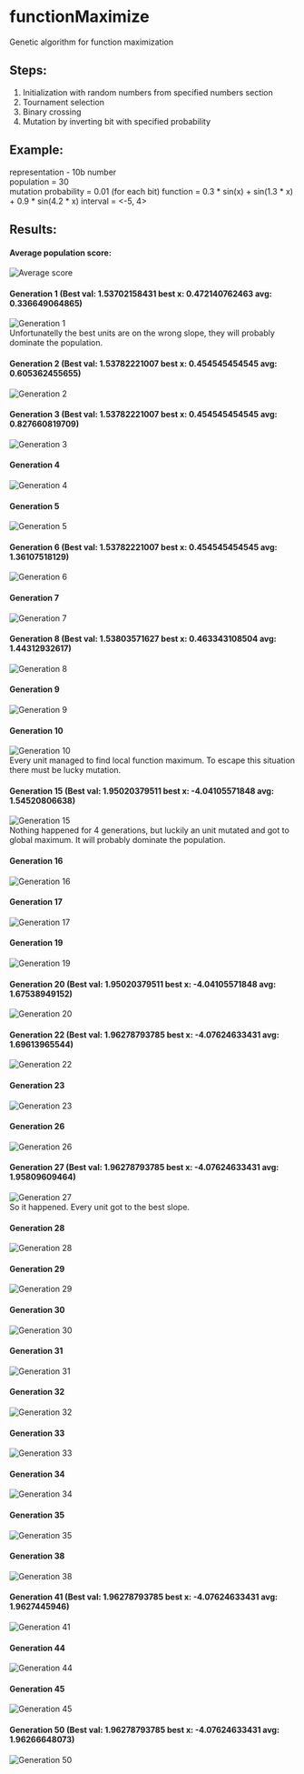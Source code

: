 # functionMaximize
Genetic algorithm for function maximization

## Steps:
  1. Initialization with random numbers from specified numbers section
  2. Tournament selection
  3. Binary crossing
  4. Mutation by inverting bit with specified probability

## Example:  
  representation - 10b number  
  population = 30  
  mutation probability = 0.01 (for each bit)
  function = 0.3 * sin(x) + sin(1.3 * x) + 0.9 * sin(4.2 * x)
  interval = <-5, 4>
    
## Results:  
  #### Average population score:  
  ![Average score](https://github.com/bartas28/functionMaximize/blob/master/results/averages.png)  
  
  #### Generation 1 (Best val: 1.53702158431 best x: 0.472140762463 avg: 0.336649064865)   
  ![Generation 1](https://github.com/bartas28/functionMaximize/blob/master/results/gen1.png)  
  Unfortunatelly the best units are on the wrong slope, they will probably dominate the population.  
  
  #### Generation 2 (Best val: 1.53782221007 best x: 0.454545454545 avg: 0.605362455655)  
  ![Generation 2](https://github.com/bartas28/functionMaximize/blob/master/results/gen2.png)  
  
  #### Generation 3 (Best val: 1.53782221007 best x: 0.454545454545 avg: 0.827660819709)  
  ![Generation 3](https://github.com/bartas28/functionMaximize/blob/master/results/gen3.png)  
  
  #### Generation 4  
  ![Generation 4](https://github.com/bartas28/functionMaximize/blob/master/results/gen4.png)  
  
  #### Generation 5  
  ![Generation 5](https://github.com/bartas28/functionMaximize/blob/master/results/gen5.png) 
  
  #### Generation 6 (Best val: 1.53782221007 best x: 0.454545454545 avg: 1.36107518129)  
  ![Generation 6](https://github.com/bartas28/functionMaximize/blob/master/results/gen6.png)  
  
  #### Generation 7  
  ![Generation 7](https://github.com/bartas28/functionMaximize/blob/master/results/gen7.png)  
  
  #### Generation 8 (Best val: 1.53803571627 best x: 0.463343108504 avg: 1.44312932617)  
  ![Generation 8](https://github.com/bartas28/functionMaximize/blob/master/results/gen8.png)  
  
  #### Generation 9  
  ![Generation 9](https://github.com/bartas28/functionMaximize/blob/master/results/gen9.png)  
  
  #### Generation 10  
  ![Generation 10](https://github.com/bartas28/functionMaximize/blob/master/results/gen10.png)  
  Every unit managed to find local function maximum. To escape this situation there must be lucky mutation.  
  
  #### Generation 15 (Best val: 1.95020379511 best x: -4.04105571848 avg: 1.54520806638)  
  ![Generation 15](https://github.com/bartas28/functionMaximize/blob/master/results/gen15.png)  
  Nothing happened for 4 generations, but luckily an unit mutated and got to global maximum. It will probably dominate the population.  
  
  #### Generation 16  
  ![Generation 16](https://github.com/bartas28/functionMaximize/blob/master/results/gen16.png)  
  
  #### Generation 17  
  ![Generation 17](https://github.com/bartas28/functionMaximize/blob/master/results/gen17.png)  
  
  #### Generation 19  
  ![Generation 19](https://github.com/bartas28/functionMaximize/blob/master/results/gen19.png)  
  
  #### Generation 20 (Best val: 1.95020379511 best x: -4.04105571848 avg: 1.67538949152)  
  ![Generation 20](https://github.com/bartas28/functionMaximize/blob/master/results/gen20.png)  
  
  #### Generation 22 (Best val: 1.96278793785 best x: -4.07624633431 avg: 1.69613965544)  
  ![Generation 22](https://github.com/bartas28/functionMaximize/blob/master/results/gen22.png)  
  
  #### Generation 23  
  ![Generation 23](https://github.com/bartas28/functionMaximize/blob/master/results/gen23.png)  
  
  #### Generation 26  
  ![Generation 26](https://github.com/bartas28/functionMaximize/blob/master/results/gen26.png)  
  
  #### Generation 27 (Best val: 1.96278793785 best x: -4.07624633431 avg: 1.95809609464)  
  ![Generation 27](https://github.com/bartas28/functionMaximize/blob/master/results/gen27.png)  
  So it happened. Every unit got to the best slope.  
  
  #### Generation 28  
  ![Generation 28](https://github.com/bartas28/functionMaximize/blob/master/results/gen28.png)  
  
  #### Generation 29  
  ![Generation 29](https://github.com/bartas28/functionMaximize/blob/master/results/gen29.png)  
  
  #### Generation 30  
  ![Generation 30](https://github.com/bartas28/functionMaximize/blob/master/results/gen30.png)  
  
  #### Generation 31  
  ![Generation 31](https://github.com/bartas28/functionMaximize/blob/master/results/gen31.png)  
  
  #### Generation 32  
  ![Generation 32](https://github.com/bartas28/functionMaximize/blob/master/results/gen32.png)  
  
  #### Generation 33  
  ![Generation 33](https://github.com/bartas28/functionMaximize/blob/master/results/gen33.png)  
  
  #### Generation 34  
  ![Generation 34](https://github.com/bartas28/functionMaximize/blob/master/results/gen34.png)  
  
  #### Generation 35  
  ![Generation 35](https://github.com/bartas28/functionMaximize/blob/master/results/gen35.png)  
  
  #### Generation 38  
  ![Generation 38](https://github.com/bartas28/functionMaximize/blob/master/results/gen38.png)  
  
  #### Generation 41 (Best val: 1.96278793785 best x: -4.07624633431 avg: 1.9627445946)  
  ![Generation 41](https://github.com/bartas28/functionMaximize/blob/master/results/gen41.png)  
  
  #### Generation 44  
  ![Generation 44](https://github.com/bartas28/functionMaximize/blob/master/results/gen44.png)  
  
  #### Generation 45  
  ![Generation 45](https://github.com/bartas28/functionMaximize/blob/master/results/gen45.png)  
  
  #### Generation 50 (Best val: 1.96278793785 best x: -4.07624633431 avg: 1.96266648073)  
  ![Generation 50](https://github.com/bartas28/functionMaximize/blob/master/results/gen50.png)  
  
